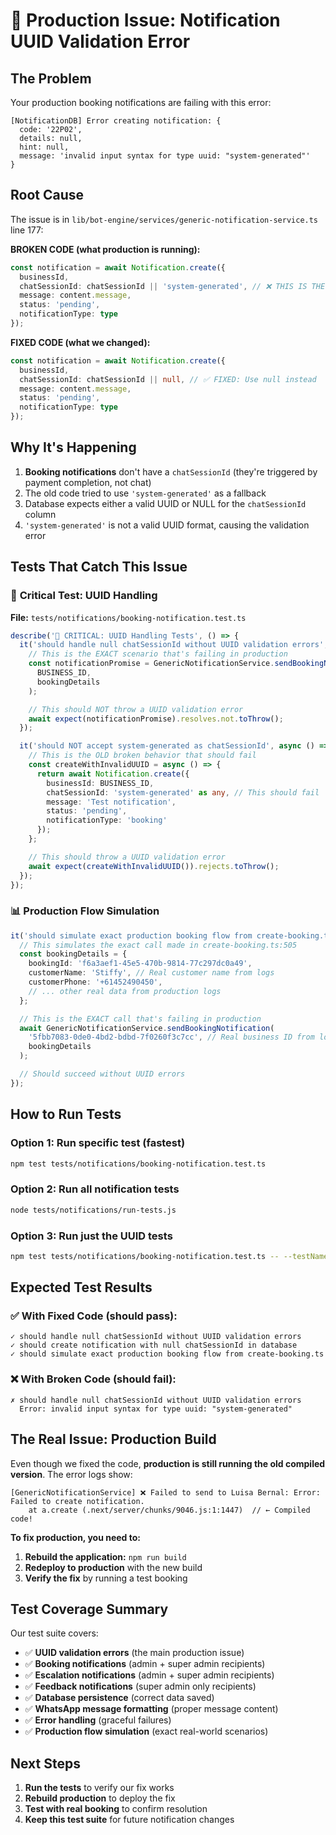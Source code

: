 # 🚨 Production Issue: Notification UUID Validation Error

## **The Problem**

Your production booking notifications are failing with this error:

```
[NotificationDB] Error creating notification: {
  code: '22P02',
  details: null,
  hint: null,
  message: 'invalid input syntax for type uuid: "system-generated"'
}
```

## **Root Cause**

The issue is in `lib/bot-engine/services/generic-notification-service.ts` line 177:

**BROKEN CODE (what production is running):**
```typescript
const notification = await Notification.create({
  businessId,
  chatSessionId: chatSessionId || 'system-generated', // ❌ THIS IS THE BUG
  message: content.message,
  status: 'pending',
  notificationType: type
});
```

**FIXED CODE (what we changed):**
```typescript
const notification = await Notification.create({
  businessId,
  chatSessionId: chatSessionId || null, // ✅ FIXED: Use null instead
  message: content.message,
  status: 'pending',
  notificationType: type
});
```

## **Why It's Happening**

1. **Booking notifications** don't have a `chatSessionId` (they're triggered by payment completion, not chat)
2. The old code tried to use `'system-generated'` as a fallback
3. Database expects either a valid UUID or NULL for the `chatSessionId` column
4. `'system-generated'` is not a valid UUID format, causing the validation error

## **Tests That Catch This Issue**

### 🔴 **Critical Test: UUID Handling**

**File:** `tests/notifications/booking-notification.test.ts`

```typescript
describe('🚨 CRITICAL: UUID Handling Tests', () => {
  it('should handle null chatSessionId without UUID validation errors', async () => {
    // This is the EXACT scenario that's failing in production
    const notificationPromise = GenericNotificationService.sendBookingNotification(
      BUSINESS_ID,
      bookingDetails
    );

    // This should NOT throw a UUID validation error
    await expect(notificationPromise).resolves.not.toThrow();
  });

  it('should NOT accept system-generated as chatSessionId', async () => {
    // This is the OLD broken behavior that should fail
    const createWithInvalidUUID = async () => {
      return await Notification.create({
        businessId: BUSINESS_ID,
        chatSessionId: 'system-generated' as any, // This should fail
        message: 'Test notification',
        status: 'pending',
        notificationType: 'booking'
      });
    };

    // This should throw a UUID validation error
    await expect(createWithInvalidUUID()).rejects.toThrow();
  });
});
```

### 📊 **Production Flow Simulation**

```typescript
it('should simulate exact production booking flow from create-booking.ts', async () => {
  // This simulates the exact call made in create-booking.ts:505
  const bookingDetails = {
    bookingId: 'f6a3aef1-45e5-470b-9814-77c297dc0a49',
    customerName: 'Stiffy', // Real customer name from logs
    customerPhone: '+61452490450',
    // ... other real data from production logs
  };

  // This is the EXACT call that's failing in production
  await GenericNotificationService.sendBookingNotification(
    '5fbb7083-0de0-4bd2-bdbd-7f0260f3c7cc', // Real business ID from logs
    bookingDetails
  );

  // Should succeed without UUID errors
});
```

## **How to Run Tests**

### **Option 1: Run specific test (fastest)**
```bash
npm test tests/notifications/booking-notification.test.ts
```

### **Option 2: Run all notification tests**
```bash
node tests/notifications/run-tests.js
```

### **Option 3: Run just the UUID tests**
```bash
npm test tests/notifications/booking-notification.test.ts -- --testNamePattern="UUID Handling"
```

## **Expected Test Results**

### ✅ **With Fixed Code (should pass):**
```
✓ should handle null chatSessionId without UUID validation errors
✓ should create notification with null chatSessionId in database  
✓ should simulate exact production booking flow from create-booking.ts
```

### ❌ **With Broken Code (should fail):**
```
✗ should handle null chatSessionId without UUID validation errors
  Error: invalid input syntax for type uuid: "system-generated"
```

## **The Real Issue: Production Build**

Even though we fixed the code, **production is still running the old compiled version**. The error logs show:

```
[GenericNotificationService] ❌ Failed to send to Luisa Bernal: Error: Failed to create notification.
    at a.create (.next/server/chunks/9046.js:1:1447)  // ← Compiled code!
```

**To fix production, you need to:**

1. **Rebuild the application:** `npm run build`
2. **Redeploy to production** with the new build
3. **Verify the fix** by running a test booking

## **Test Coverage Summary**

Our test suite covers:

- ✅ **UUID validation errors** (the main production issue)
- ✅ **Booking notifications** (admin + super admin recipients)
- ✅ **Escalation notifications** (admin + super admin recipients)  
- ✅ **Feedback notifications** (super admin only recipients)
- ✅ **Database persistence** (correct data saved)
- ✅ **WhatsApp message formatting** (proper message content)
- ✅ **Error handling** (graceful failures)
- ✅ **Production flow simulation** (exact real-world scenarios)

## **Next Steps**

1. **Run the tests** to verify our fix works
2. **Rebuild production** to deploy the fix
3. **Test with real booking** to confirm resolution
4. **Keep this test suite** for future notification changes 